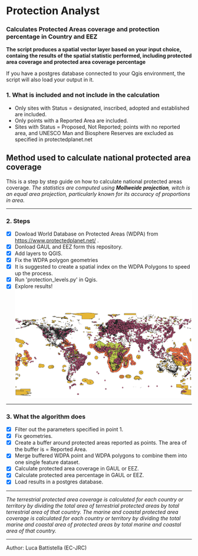 # Protection Analyst
### Calculates Protected Areas coverage and protection percentage in Country and EEZ

**The script produces a spatial vector layer based on your input choice, containg the results of the spatial statistic performed, including protected area coverage and protected area coverage percentage**

If you have a postgres database connected to your Qgis environment, the script will also load your output in it.

### 1. What is included and not include in the calculation
- Only sites with Status = designated, inscribed, adopted and established are included.
- Only points with a Reported Area are included.
- Sites with Status = Proposed, Not Reported; points with no reported area, and UNESCO Man and Biosphere Reserves are excluded as specified in protectedplanet.net

## Method used to calculate national protected area coverage
This is a step by step guide on how to calculate national protected areas coverage.
*The statistics are computed using **Mollweide projection**, witch is an equal area projection, particularly known for its accuracy of proportions in area.*
___________________________________________________________________________
### 2. Steps
- [x] Dowload World Database on Protected Areas (WDPA) from https://www.protectedplanet.net/ .
- [x] Donload GAUL and EEZ form this repository.
- [x] Add layers to QGIS.
- [x] Fix the WDPA polygon geometries
- [x] It is suggested to create a spatial index on the WDPA Polygons to speed up the process.
- [x] Run 'protection_levels.py' in Qgis.
- [x] Explore results!
![map](https://raw.githubusercontent.com/BIOPAMA/protection_analyst/main/img/WDPA.png)
___________________________________________________________________________
### 3. What the algorithm does 
- [x] Filter out the parameters specified in point 1.
- [x] Fix geometries.
- [x] Create a buffer around protected areas reported as points. The area of the buffer is = Reported Area. 
- [x] Merge buffered WDPA point and WDPA polygons to combine them into one single feature dataset.
- [x] Calculate protected area coverage in GAUL or EEZ.
- [x] Calculate protected area percentage in GAUL or EEZ.
- [x] Load results in a postgres database.
___________________________________________________________________________


*The terrestrial protected area coverage is calculated for each country or territory by dividing the total area of terrestrial protected areas by total terrestrial area of that country.
The marine and coastal protected area coverage is calculated for each country or territory by dividing the total marine and coastal area of protected areas by total marine and coastal area of that country.*
___________________________________________________________________________

Author: Luca Battistella (EC-JRC)


